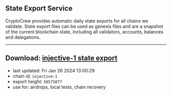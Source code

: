## State Export Service
CryptoCrew provides automatic daily state exports for all chains we validate. State export files can be used as genesis files and are a snapshot of the current blockchain state, including all validators, accounts, balances and delegations.

---
**Download: [injective-1 state export](https://dl.ccvalidators.com/SERVICE/injective/injective-1_export_58575877.json)**
---

- last updated: Fri Jan 26 2024 13:00:29
- chain id: `injective-1`
- export height: `58575877`
- use for: airdrops, local tests, chain recovery
